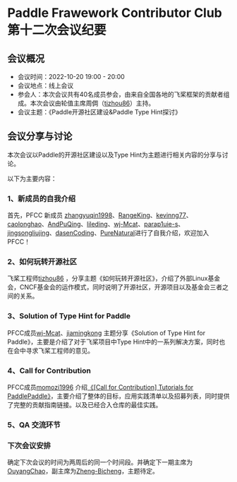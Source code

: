 # Paddle Frawework Contributor Club 第十二次会议纪要

## 会议概况

- 会议时间：2022-10-20 19:00 - 20:00
- 会议地点：线上会议
- 参会人：本次会议共有40名成员参会，由来自全国各地的飞桨框架的贡献者组成。本次会议由轮值主席周倜（[tizhou86](https://github.com/tizhou86)）主持。
- 会议主题：《Paddle开源社区建设&Paddle Type Hint探讨》



## 会议分享与讨论

本次会议以Paddle的开源社区建设以及Type Hint为主题进行相关内容的分享与讨论。

以下为主要内容：

### 1、新成员的自我介绍

首先，PFCC 新成员 [zhangyuqin1998](https://github.com/zhangyuqin1998)、[RangeKing](https://github.com/RangeKing)、[kevinng77](https://github.com/kevinng77)、[caolonghao](https://github.com/caolonghao)、[AndPuQing](https://github.com/AndPuQing)、[lileding](https://github.com/lileding)、[wj-Mcat](https://github.com/wj-Mcat)、[parap1uie-s](https://github.com/parap1uie-s)、[jingsongliujing](https://github.com/jingsongliujing)、[dasenCoding](https://github.com/dasenCoding)、[PureNatural](https://github.com/PureNatural)进行了自我介绍，欢迎加入 PFCC！

### 2、如何玩转开源社区

飞桨工程师[tizhou86](https://github.com/tizhou86) ，分享主题《如何玩转开源社区》，介绍了外部Linux基金会，CNCF基金会的运作模式，同时说明了开源社区，开源项目以及基金会三者之间的关系。


### 3、Solution of Type Hint for Paddle

PFCC成员[wj-Mcat](https://github.com/wj-Mcat)、[jiamingkong](https://github.com/jiamingkong) 主题分享《Solution of Type Hint for Paddle》，主要是介绍了对于飞桨项目中Type Hint中的一系列解决方案，同时也在会中寻求飞桨工程师的意见。

### 4、Call for Contribution

PFCC成员[momozi1996](https://github.com/momozi1996) 介绍[《[Call for Contribution] Tutorials for PaddlePaddle》](https://github.com/PaddlePaddle/community/blob/master/pfcc/call-for-contributions/Call_For_Tutorials.md)，主要介绍了整体的目标，应用实践清单以及招募列表，同时提供了完整的贡献指南链接。以及已经合入仓库的最佳实践。


### 5、QA 交流环节


### 下次会议安排

确定下次会议的时间为两周后的同一个时间段。并确定下一期主席为[OuyangChao](https://github.com/OuyangChao)，副主席为[Zheng-Bicheng](https://github.com/Zheng-Bicheng)，主题待定。

